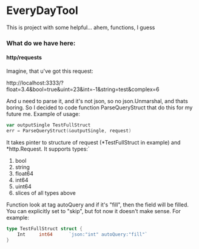 # EveryDayTool
This is project with some helpful... ahem, functions, I guess

### What do we have here:
#### http/requests
Imagine, that u've got this request:

http://localhost:3333/?float=3.4&bool=true&uint=23&int=-1&string=test&complex=6

And u need to parse it, and it's not json, so no json.Unmarshal, and thats boring. 
So I decided to code function ParseQueryStruct that do this for my future me.
Example of usage:
```go
var outputSingle TestFullStruct
err = ParseQueryStruct(&outputSingle, request)
```
It takes pinter to structure of request (*TestFullStruct in example) and *http.Request.
It supports types:`
1) bool
2) string
3) float64
4) int64
5) uint64
6) slices of all types above

Function look at tag autoQuery and if it's "fill", then the field will be filled.
You can explicitly set to "skip", but fot now it doesn't make sense.
For example:
```go
type TestFullStruct struct {
    Int     int64      `json:"int" autoQuery:"fill"`
}
```